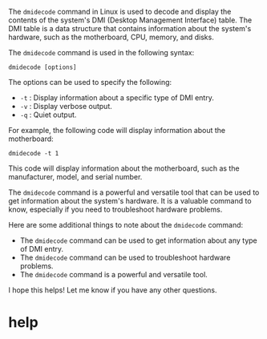 The `dmidecode` command in Linux is used to decode and display the contents of the system's DMI (Desktop Management Interface) table. The DMI table is a data structure that contains information about the system's hardware, such as the motherboard, CPU, memory, and disks.

The `dmidecode` command is used in the following syntax:

```
dmidecode [options]
```

The options can be used to specify the following:

* `-t` : Display information about a specific type of DMI entry.
* `-v` : Display verbose output.
* `-q` : Quiet output.

For example, the following code will display information about the motherboard:

```
dmidecode -t 1
```

This code will display information about the motherboard, such as the manufacturer, model, and serial number.

The `dmidecode` command is a powerful and versatile tool that can be used to get information about the system's hardware. It is a valuable command to know, especially if you need to troubleshoot hardware problems.

Here are some additional things to note about the `dmidecode` command:

* The `dmidecode` command can be used to get information about any type of DMI entry.
* The `dmidecode` command can be used to troubleshoot hardware problems.
* The `dmidecode` command is a powerful and versatile tool.

I hope this helps! Let me know if you have any other questions.




# help 

```

```
